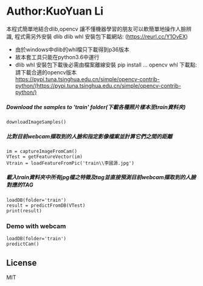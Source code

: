 # Author:KuoYuan Li
本程式簡單地結合dlib,opencv
讓不懂機器學習的朋友可以軟簡單地操作人臉辨識,
程式需另外安裝 dlib
dlib whl 安裝包下載網站: (https://reurl.cc/Y1OvEX)
  - 由於windows中dlib的whl檔只下載得到p36版本
  - 故本套工具只能在python3.6中運行
  - dlib whl 安裝包下載後必需由檔案離線安裝 pip install ...
opencv whl  下載點:請下載合適的opencv版本
    https://pypi.tuna.tsinghua.edu.cn/simple/opencv-contrib-python/(https://pypi.tuna.tsinghua.edu.cn/simple/opencv-contrib-python/)
	
##### Download the samples to 'train' folder(下載各種照片樣本至train資料夾)

```
downloadImageSamples()
```

##### 比對目前webcam擷取到的人臉和指定影像檔案並計算它們之間的距離

```
im = captureImageFromCam()
VTest = getFeatureVector(im)
Vtrain = loadFeatureFromPic('train\\李國源.jpg')
```

##### 載入train資料夾中所有jpg檔之特徵及tag並直接預測目前webcam擷取到的人臉對應的TAG
```
loadDB(folder='train')
result = predictFromDB(VTest)
print(result)
```

### Demo with webcam

```
loadDB(folder='train')
predictCam()
```

License
----

MIT
